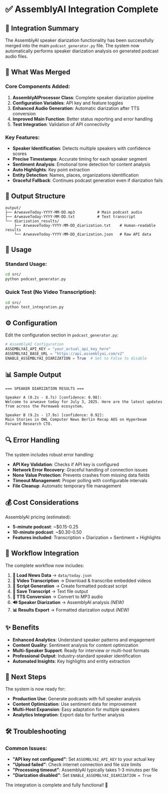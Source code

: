 # ✅ AssemblyAI Integration Complete

## 🎯 **Integration Summary**

The AssemblyAI speaker diarization functionality has been successfully merged into the main `podcast_generator.py` file. The system now automatically performs speaker diarization analysis on generated podcast audio files.

## 🔧 **What Was Merged**

### **Core Components Added:**
1. **AssemblyAIProcessor Class**: Complete speaker diarization pipeline
2. **Configuration Variables**: API key and feature toggles
3. **Enhanced Audio Generation**: Automatic diarization after TTS conversion
4. **Improved Main Function**: Better status reporting and error handling
5. **Test Integration**: Validation of API connectivity

### **Key Features:**
- **Speaker Identification**: Detects multiple speakers with confidence scores
- **Precise Timestamps**: Accurate timing for each speaker segment
- **Sentiment Analysis**: Emotional tone detection for content analysis
- **Auto Highlights**: Key point extraction
- **Entity Detection**: Names, places, organizations identification
- **Graceful Fallback**: Continues podcast generation even if diarization fails

## 📁 **Output Structure**

```
output/
├── ArweaveToday-YYYY-MM-DD.mp3          # Main podcast audio
├── ArweaveToday-YYYY-MM-DD.txt          # Text transcript
└── diarization_results/
    ├── ArweaveToday-YYYY-MM-DD_diarization.txt    # Human-readable results
    └── ArweaveToday-YYYY-MM-DD_diarization.json   # Raw API data
```

## 🚀 **Usage**

### **Standard Usage:**
```bash
cd src/
python podcast_generator.py
```

### **Quick Test (No Video Transcription):**
```bash
cd src/
python test_integration.py
```

## ⚙️ **Configuration**

Edit the configuration section in `podcast_generator.py`:

```python
# AssemblyAI Configuration
ASSEMBLYAI_API_KEY = "your_actual_api_key_here"
ASSEMBLYAI_BASE_URL = "https://api.assemblyai.com/v2"
ENABLE_ASSEMBLYAI_DIARIZATION = True  # Set to False to disable
```

## 📊 **Sample Output**

```
=== SPEAKER DIARIZATION RESULTS ===

Speaker A (0.2s - 8.7s) [confidence: 0.98]:
Welcome to arweave today for July 3, 2025. Here are the latest updates from across the Permaweb ecosystem.

Speaker B (9.2s - 17.9s) [confidence: 0.92]:
Main Stories in OWL Computer News Berlin Recap AOS on Hyperbeam Forward Research CTO.
```

## 🔍 **Error Handling**

The system includes robust error handling:
- **API Key Validation**: Checks if API key is configured
- **Network Error Recovery**: Graceful handling of connection issues
- **None Value Protection**: Prevents crashes from missing data fields
- **Timeout Management**: Proper polling with configurable intervals
- **File Cleanup**: Automatic temporary file management

## 💰 **Cost Considerations**

AssemblyAI pricing (estimated):
- **5-minute podcast**: ~$0.15-0.25
- **10-minute podcast**: ~$0.30-0.50
- **Features included**: Transcription + Diarization + Sentiment + Highlights

## 🔄 **Workflow Integration**

The complete workflow now includes:

1. **📖 Load News Data** → `data/today.json`
2. **🎥 Video Transcription** → Download & transcribe embedded videos
3. **📝 Script Generation** → Create formatted podcast script
4. **💾 Save Transcript** → Text file output
5. **🎵 TTS Conversion** → Convert to MP3 audio
6. **🔊 Speaker Diarization** → AssemblyAI analysis *(NEW)*
7. **📊 Results Export** → Formatted diarization output *(NEW)*

## ✨ **Benefits**

- **Enhanced Analytics**: Understand speaker patterns and engagement
- **Content Quality**: Sentiment analysis for content optimization
- **Multi-Speaker Support**: Ready for interview or multi-host formats
- **Professional Output**: Industry-standard speaker identification
- **Automated Insights**: Key highlights and entity extraction

## 🎯 **Next Steps**

The system is now ready for:
- **Production Use**: Generate podcasts with full speaker analysis
- **Content Optimization**: Use sentiment data for improvement
- **Multi-Host Expansion**: Easy adaptation for multiple speakers
- **Analytics Integration**: Export data for further analysis

## 🛠️ **Troubleshooting**

### Common Issues:
- **"API key not configured"**: Set `ASSEMBLYAI_API_KEY` to your actual key
- **"Upload failed"**: Check internet connection and file size limits
- **"Processing timeout"**: AssemblyAI typically takes 1-3 minutes per file
- **"Diarization disabled"**: Set `ENABLE_ASSEMBLYAI_DIARIZATION = True`

The integration is complete and fully functional! 🎉
